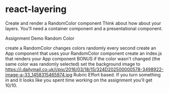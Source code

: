 # react-layering


Create and render a RandomColor component
Think about how about your layers. You'll need a container component and a presentational component.

Assignment
Demo Random Color

create a RandomColor changes colors randomly every second
create an App component that uses your RandomColor component
create an index.js that renders your App component
BONUS
if the color wasn't changed (the same color was randomly selected) set the background image to https://i.dailymail.co.uk/i/pix/2016/03/18/15/324D202500000578-3498922-image-a-33_1458315465874.jpg
Rubric
Effort based. If you turn something in and it looks like you spent time working on the assignment you'll get 10/10.